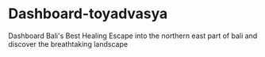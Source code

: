 # Dashboard-toyadvasya
Dashboard Bali's Best Healing Escape into the northern east part of bali and discover the breathtaking landscape
